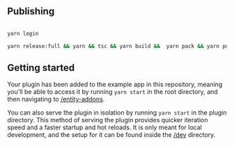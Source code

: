 
## Publishing

```sh

yarn login

yarn release:full && yarn && tsc && yarn build &&  yarn pack && yarn publish --non-interactive

```

## Getting started

Your plugin has been added to the example app in this repository, meaning you'll be able to access it by running `yarn start` in the root directory, and then navigating to [/entity-addons](http://localhost:3000/entity-addons).

You can also serve the plugin in isolation by running `yarn start` in the plugin directory.
This method of serving the plugin provides quicker iteration speed and a faster startup and hot reloads.
It is only meant for local development, and the setup for it can be found inside the [/dev](./dev) directory.


